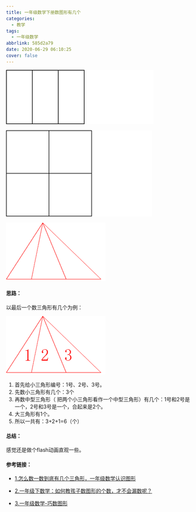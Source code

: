 ```yaml
---
title: 一年级数学下册数图形有几个
categories:
  - 教学
tags:
  - 一年级数学
abbrlink: 585d2a79
date: 2020-06-29 06:10:25
cover: false
---
```


![](../img/%E4%B8%80%E5%B9%B4%E7%BA%A7%E6%95%B0%E5%AD%A6%E4%B8%8B%E5%86%8C%E6%95%B0%E5%9B%BE%E5%BD%A2%E6%9C%89%E5%87%A0%E4%B8%AA/1.gif)

![](../img/%E4%B8%80%E5%B9%B4%E7%BA%A7%E6%95%B0%E5%AD%A6%E4%B8%8B%E5%86%8C%E6%95%B0%E5%9B%BE%E5%BD%A2%E6%9C%89%E5%87%A0%E4%B8%AA/2.gif)

![](../img/%E4%B8%80%E5%B9%B4%E7%BA%A7%E6%95%B0%E5%AD%A6%E4%B8%8B%E5%86%8C%E6%95%B0%E5%9B%BE%E5%BD%A2%E6%9C%89%E5%87%A0%E4%B8%AA/3.gif)

#### 思路：

以最后一个数三角形有几个为例：

![](../img/%E4%B8%80%E5%B9%B4%E7%BA%A7%E6%95%B0%E5%AD%A6%E4%B8%8B%E5%86%8C%E6%95%B0%E5%9B%BE%E5%BD%A2%E6%9C%89%E5%87%A0%E4%B8%AA/4.png)

1. 首先给小三角形编号：1号、2号、3号。
2. 先数小三角形有几个：3个
3. 再数中型三角形（ 把两个小三角形看作一个中型三角形）有几个：1号和2号是一个，2号和3号是一个，合起来是2个。
4. 大三角形有1个。
5. 所以一共有：3+2+1=6（个）

#### 总结：

感觉还是做个flash动画直观一些。

#### 参考链接：

+ [1.怎么数一数到底有几个三角形，一年级数学认识图形](https://v.qq.com/x/page/e084872v5rs.html)

+ [2.一年级下数学：如何教孩子数图形的个数，才不会漏数呢？](https://haokan.baidu.com/v?pd=wisenatural&vid=11256514435927699277)

+ [3.一年级数学-巧数图形](https://wenku.baidu.com/view/ad88740ff5335a8103d22015.html)